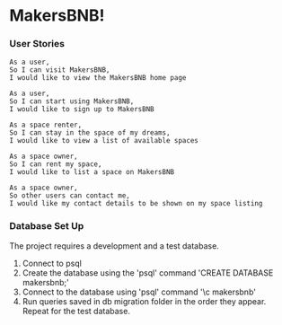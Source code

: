 # MakersBNB!

### User Stories

```
As a user,
So I can visit MakersBNB,
I would like to view the MakersBNB home page

As a user,
So I can start using MakersBNB,
I would like to sign up to MakersBNB

As a space renter,
So I can stay in the space of my dreams,
I would like to view a list of available spaces

As a space owner,
So I can rent my space,
I would like to list a space on MakersBNB

As a space owner,
So other users can contact me,
I would like my contact details to be shown on my space listing

```

### Database Set Up

The project requires a development and a test database.
1. Connect to psql
2. Create the database using the 'psql' command 'CREATE DATABASE makersbnb;'
3. Connect to the database using 'psql' command '\c makersbnb'
4. Run queries saved in db migration folder in the order they appear. Repeat for
the test database.

